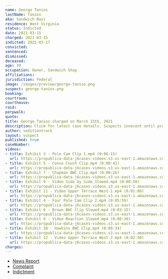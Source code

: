 ```yaml
---
name: George Tanios
lastName: Tanios
aka: Sandwich Nazi
residence: West Virginia
status: Indicted
date: 2021-03-15
charged: 2021-03-15
indicted: 2021-03-17
convicted:
sentenced:
dismissed:
deceased:
age: 39
occupation: Owner, Sandwich Shop
affiliations:
jurisdiction: Federal
image: /images/preview/george-tanios.png
suspect: george-tanios.png
booking:
courtroom:
courthouse:
raid:
perpwalk:
quote:
title: George Tanios charged on March 15th, 2021
description: Click for latest case details. Suspects innocent until proven guilty.
author: seditiontrack
layout: suspect
published: true
caseNumber:
videos:
- title: Exhibit 3 - Pole Cam Clip 1.mp4 (0:06:15)
  url: https://propublica-data-j6cases-videos.s3.us-east-1.amazonaws.com/30b58850ce2b013960702cde48001122.mp4
- title: Exhibit 5 - Convo Couch Clip.mp4 (0:00:42)
  url: https://propublica-data-j6cases-videos.s3.us-east-1.amazonaws.com/1dd3e5b0ce2b013960702cde48001122.mp4
- title: Exhibit 7 - Chapman BWC Clip.mp4 (0:00:26)
  url: https://propublica-data-j6cases-videos.s3.us-east-1.amazonaws.com/78b3ab50ce2b013960702cde48001122.mp4
- title: Exhibit 9 - Video Side by Side_Slowed.mp4 (0:00:50)
  url: https://propublica-data-j6cases-videos.s3.us-east-1.amazonaws.com/72dd3b60ce2b013960702cde48001122.mp4
- title: Exhibit 11 - Video Upper Terrace West-1.mp4 (0:01:00)
  url: https://propublica-data-j6cases-videos.s3.us-east-1.amazonaws.com/1af7c820ce2b013960702cde48001122.mp4
- title: Exhibit 4 - Four Pole Cam Clip 2.mp4 (0:05:59)
  url: https://propublica-data-j6cases-videos.s3.us-east-1.amazonaws.com/ed39e980ce2a013960702cde48001122.mp4
- title: Exhibit 6 - Brown BWC Clip Slowed.mp4 (0:03:15)
  url: https://propublica-data-j6cases-videos.s3.us-east-1.amazonaws.com/5c86d280ce2b013960702cde48001122.mp4
- title: Exhibit 8 - Video Reaction Slowed.mp4 (0:00:30)
  url: https://propublica-data-j6cases-videos.s3.us-east-1.amazonaws.com/175b0690ce2b013960702cde48001122.mp4
- title: Exhibit 10 - Hawkins BWC Clip.mp4 (0:00:34)
  url: https://propublica-data-j6cases-videos.s3.us-east-1.amazonaws.com/2c75eec0ce2b013960702cde48001122.mp4
- title: Exhibit 12 - Video Upper Terrace West-2.mp4 (0:02:50)
  url: https://propublica-data-j6cases-videos.s3.us-east-1.amazonaws.com/2388d310ce2b013960702cde48001122.mp4
charges:
---
```

- [News Report](https://apnews.com/article/george-tanios-julian-khater-charged-capitol-riot-f28484b486155d911cab41c90a8bed8d)
- [Complaint](https://context-cdn.washingtonpost.com/notes/prod/default/documents/daa8b9d3-95b2-43a4-8472-baad6edb500e/note/e298df29-78e9-488d-b304-292f7d70e0f1.#page=1)
- [Indictment](https://www.justice.gov/usao-dc/case-multi-defendant/file/1377311/download)
